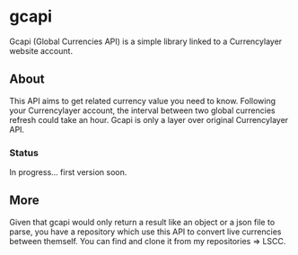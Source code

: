 # gcapi
Gcapi (Global Currencies API) is a simple library linked to a Currencylayer website account.

## About
This API aims to get related currency value you need to know.
Following your Currencylayer account, the interval between two global currencies refresh could take an hour.
Gcapi is only a layer over original Currencylayer API.

### Status
In progress... first version soon.

## More
Given that gcapi would only return a result like an object or a json file to parse,
you have a repository which use this API to convert live currencies between themself.
You can find and clone it from my repositories => LSCC.
